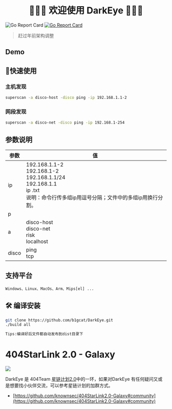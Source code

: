 <h1 align="center">👏👏👏 欢迎使用 DarkEye 👏👏👏</h1>

![Go Report Card](https://img.shields.io/github/release-date/b1gcat/DarkEye) [![Go Report Card](https://goreportcard.com/badge/github.com/b1gcat/DarkEye)](https://goreportcard.com/report/github.com/b1gcat/DarkEye)


> 赶过年前架构调整 

## Demo

## 🚀快速使用

### 主机发现

```bash
superscan -a disco-host -disco ping -ip 192.168.1.1-2
```

### 网段发现

```bash
superscan -a disco-net -disco ping -ip 192.168.1-254
```

## 参数说明

| 参数  | 值                                                           |
| ----- | ------------------------------------------------------------ |
| ip    | 192.168.1.1-2<br />192.168.1-2<br />192.168.1.1/24<br />192.168.1.1<br />ip .txt<br />说明：命令行传多组ip用逗号分隔；文件中的多组ip用换行分割。 |
| p     |                                                              |
| a     | disco-host<br />disco-net<br />risk<br />localhost           |
| disco | ping<br />tcp                                                |



## 支持平台

```
Windows、Linux、MacOs、Arm、Mips[el] ...
```


## 🛠 编译安装

```bash
git clone https://github.com/b1gcat/DarkEye.git
./build all

Tips:编译好后文件都自动发布到dist目录下
```

# 404StarLink 2.0 - Galaxy

![](https://github.com/knownsec/404StarLink-Project/raw/master/logo.png)

DarkEye 是 404Team [星链计划2.0](https://github.com/knownsec/404StarLink2.0-Galaxy)中的一环，如果对DarkEye 有任何疑问又或是想要找小伙伴交流，可以参考星链计划的加群方式。

- [https://github.com/knownsec/404StarLink2.0-Galaxy#community](https://github.com/knownsec/404StarLink2.0-Galaxy#community)



